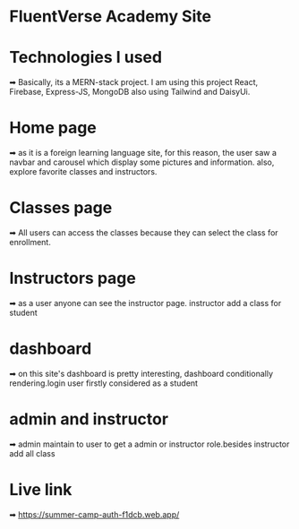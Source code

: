 # FluentVerse Academy Site 

# Technologies I used 

➡ Basically, its a MERN-stack project. I am using this project React, Firebase, Express-JS, MongoDB also using Tailwind and DaisyUi. 

# Home page 

➡ as it is a foreign learning language site, for this reason, the user saw a navbar and carousel which display some pictures and information. also, explore favorite classes and instructors.

# Classes page 

➡ All users can access the classes because they can select the class for enrollment.

# Instructors page 
➡ as a user anyone can see the instructor page. instructor  add a class for student


# dashboard 

➡ on this site's dashboard is pretty interesting, dashboard conditionally rendering.login user firstly considered as a student

# admin and instructor 

➡ admin maintain to user to get a admin or instructor role.besides instructor add all class 

# Live link 
➡ https://summer-camp-auth-f1dcb.web.app/